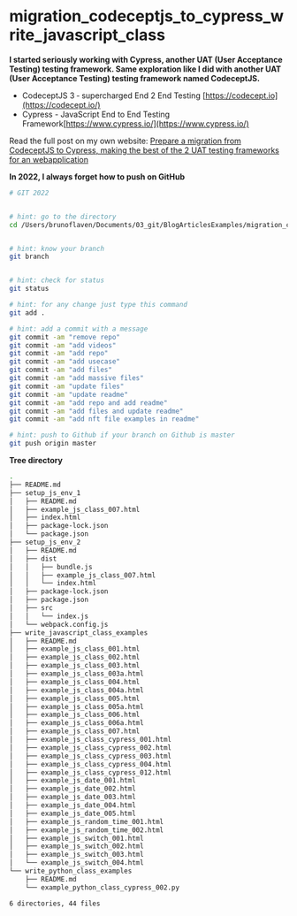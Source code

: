 # migration_codeceptjs_to_cypress_write_javascript_class


**I started seriously working with Cypress, another UAT (User Acceptance Testing) testing framework. Same exploration like I did with another UAT (User Acceptance Testing) testing framework named CodeceptJS.**

- CodeceptJS 3 ‐ supercharged End 2 End Testing [https://codecept.io](https://codecept.io/) 
- Cypress - JavaScript End to End Testing Framework[https://www.cypress.io/](https://www.cypress.io/)

Read the full post on my own website: [Prepare a migration from CodeceptJS to Cypress, making the best of the 2 UAT testing frameworks for an webapplication](https://flaven.fr/2022/05/prepare-a-migration-from-codeceptjs-to-cypress-making-the-best-of-the-2-uat-testing-frameworks-for-an-webapplication/)



**In 2022, I always forget how to push on GitHub**

```bash
# GIT 2022


# hint: go to the directory
cd /Users/brunoflaven/Documents/03_git/BlogArticlesExamples/migration_codeceptsjs_to_cypress_write_javascript_class


# hint: know your branch
git branch


# hint: check for status
git status

# hint: for any change just type this command
git add .

# hint: add a commit with a message
git commit -am "remove repo"
git commit -am "add videos"
git commit -am "add repo"
git commit -am "add usecase"
git commit -am "add files"
git commit -am "add massive files"
git commit -am "update files"
git commit -am "update readme"
git commit -am "add repo and add readme"
git commit -am "add files and update readme"
git commit -am "add nft file examples in readme"

# hint: push to Github if your branch on Github is master
git push origin master

```
**Tree directory**

```bash
.
├── README.md
├── setup_js_env_1
│   ├── README.md
│   ├── example_js_class_007.html
│   ├── index.html
│   ├── package-lock.json
│   └── package.json
├── setup_js_env_2
│   ├── README.md
│   ├── dist
│   │   ├── bundle.js
│   │   ├── example_js_class_007.html
│   │   └── index.html
│   ├── package-lock.json
│   ├── package.json
│   ├── src
│   │   └── index.js
│   └── webpack.config.js
├── write_javascript_class_examples
│   ├── README.md
│   ├── example_js_class_001.html
│   ├── example_js_class_002.html
│   ├── example_js_class_003.html
│   ├── example_js_class_003a.html
│   ├── example_js_class_004.html
│   ├── example_js_class_004a.html
│   ├── example_js_class_005.html
│   ├── example_js_class_005a.html
│   ├── example_js_class_006.html
│   ├── example_js_class_006a.html
│   ├── example_js_class_007.html
│   ├── example_js_class_cypress_001.html
│   ├── example_js_class_cypress_002.html
│   ├── example_js_class_cypress_003.html
│   ├── example_js_class_cypress_004.html
│   ├── example_js_class_cypress_012.html
│   ├── example_js_date_001.html
│   ├── example_js_date_002.html
│   ├── example_js_date_003.html
│   ├── example_js_date_004.html
│   ├── example_js_date_005.html
│   ├── example_js_random_time_001.html
│   ├── example_js_random_time_002.html
│   ├── example_js_switch_001.html
│   ├── example_js_switch_002.html
│   ├── example_js_switch_003.html
│   └── example_js_switch_004.html
└── write_python_class_examples
    ├── README.md
    └── example_python_class_cypress_002.py

6 directories, 44 files
```

